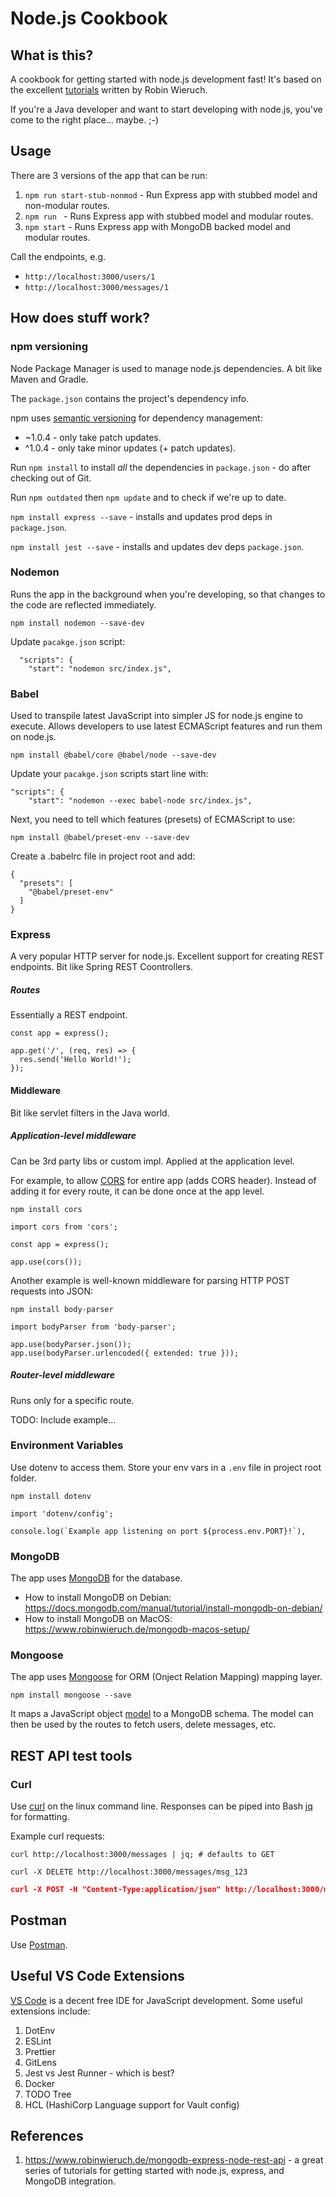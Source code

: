 # Node.js Cookbook

## What is this?
A cookbook for getting started with node.js development fast! It's based on the excellent 
[tutorials](https://www.robinwieruch.de/mongodb-express-node-rest-api/) written by Robin Wieruch.

If you're a Java developer and want to start developing with node.js, you've come to the right place... maybe. ;-)

## Usage
There are 3 versions of the app that can be run:

1. `npm run start-stub-nonmod` - Run Express app with stubbed model and non-modular routes.
1. `npm run ` - Runs Express app with stubbed model and modular routes. 
1. `npm start` - Runs Express app with MongoDB backed model and modular routes.

Call the endpoints, e.g.

* `http://localhost:3000/users/1`
* `http://localhost:3000/messages/1`

## How does stuff work?
### npm versioning

Node Package Manager is used to manage node.js dependencies. A bit like Maven and Gradle.

The `package.json` contains the project's dependency info.

npm uses [semantic versioning](https://docs.npmjs.com/about-semantic-versioning) for dependency management:

* ~1.0.4 - only take patch updates.
* ^1.0.4 - only take minor updates (+ patch updates).

Run `npm install` to install _all_ the dependencies in `package.json` - do after checking out of Git.

Run `npm outdated` then `npm update` and to check if we're up to date.

`npm install express --save` - installs and updates prod deps in `package.json`.

`npm install jest --save` - installs and updates dev deps `package.json`.

### Nodemon
Runs the app in the background when you're developing, so that changes to the code are reflected immediately.

`npm install nodemon --save-dev`

Update `pacakge.json` script:
```
  "scripts": {
    "start": "nodemon src/index.js",
```

### Babel
Used to transpile latest JavaScript into simpler JS for node.js engine to execute. Allows developers to use latest ECMAScript features and run them on node.js.

`npm install @babel/core @babel/node --save-dev`

Update your `pacakge.json` scripts start line with:
```
"scripts": {
    "start": "nodemon --exec babel-node src/index.js",
```

Next, you need to tell which features (presets) of ECMAScript to use:

`npm install @babel/preset-env --save-dev`

Create a .babelrc file in project root and add:
```
{
  "presets": [
    "@babel/preset-env"
  ]
}
```

### Express
A very popular HTTP server for node.js. Excellent support for creating REST endpoints. Bit like Spring REST Coontrollers.

##### Routes
Essentially a REST endpoint.
```
const app = express();

app.get('/', (req, res) => {
  res.send('Hello World!');
});
```
#### Middleware
Bit like servlet filters in the Java world.

##### Application-level middleware
Can be 3rd party libs or custom impl. Applied at the application level.

For example, to allow [CORS](https://www.robinwieruch.de/node-js-express-tutorial/) for entire app (adds CORS header). Instead of adding it for every route, it can be done once at the app level.

`npm install cors`

```
import cors from 'cors';

const app = express();

app.use(cors());
```

Another example is well-known middleware for parsing HTTP POST requests into JSON:

`npm install body-parser`

```
import bodyParser from 'body-parser';

app.use(bodyParser.json());
app.use(bodyParser.urlencoded({ extended: true }));

```

##### Router-level middleware
Runs only for a specific route.

TODO: Include example...

### Environment Variables
Use dotenv to access them. Store your env vars in a `.env` file in project root folder.

`npm install dotenv`

```
import 'dotenv/config';

console.log(`Example app listening on port ${process.env.PORT}!`),
```

### MongoDB
The app uses [MongoDB](https://www.mongodb.com/) for the database.

* How to install MongoDB on Debian: https://docs.mongodb.com/manual/tutorial/install-mongodb-on-debian/
* How to install MongoDB on MacOS: https://www.robinwieruch.de/mongodb-macos-setup/

### Mongoose
The app uses [Mongoose](https://mongoosejs.com/) for ORM (Onject Relation Mapping) mapping layer.

`npm install mongoose --save`

It maps a JavaScript object [model](./src/models/user.js) to a MongoDB schema. The model can then be used by the routes to fetch users, delete messages, etc.

## REST API test tools

### Curl
Use [curl](https://curl.haxx.se/) on the linux command line. Responses can be piped into Bash [jq](https://linuxhint.com/bash_jq_command/) for formatting.

Example curl requests:

`curl http://localhost:3000/messages | jq; # defaults to GET`

`curl -X DELETE http://localhost:3000/messages/msg_123`

``` json
curl -X POST -H "Content-Type:application/json" http://localhost:3000/messages -d '{"text":"Hi again, World"}'
```

## Postman
Use [Postman](https://www.getpostman.com/).

## Useful VS Code Extensions

[VS Code](https://code.visualstudio.com/) is a decent free IDE for JavaScript development. Some useful extensions include:

1. DotEnv
1. ESLint
1. Prettier
1. GitLens
1. Jest vs Jest Runner - which is best?
1. Docker
1. TODO Tree
1. HCL (HashiCorp Language support for Vault config)

## References
1. https://www.robinwieruch.de/mongodb-express-node-rest-api - a great series of tutorials for getting started with node.js, express, and MongoDB integration.